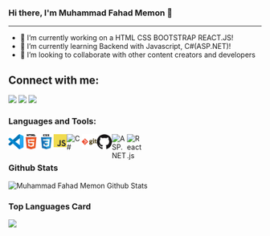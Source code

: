### Hi there, I'm Muhammad Fahad Memon 👋
<hr />

<!--fahadmemon1234/fahadmemon1234** is a ✨ _special_ ✨ repository because its `README.md` (this file) appears on your GitHub profile.

#### I'm a Developer

Here are some ideas to get you started: -->

- 🔭 I’m currently working on a HTML CSS BOOTSTRAP REACT.JS!
- 🌱 I’m currently learning Backend with Javascript, C#(ASP.NET)! 
- 👯 I’m looking to collaborate with other content creators and developers

## Connect with me:

[<img src="https://img.shields.io/badge/linkedin-%230177B5?style=flat&logo=linkedin&logoColor=white"/>][linkedin]
[<img src="https://img.shields.io/badge/instagram-%23E4415F?style=flat&logo=instagram&logoColor=white"/>][instagram]
[<img src="https://img.shields.io/badge/facebook-%1877F1F1?style=flat&logo=facebook&logoColor=white"/>][facebook]


### Languages and Tools:

<img align="left" alt="Visual Studio Code" width="30px" src="https://raw.githubusercontent.com/github/explore/80688e429a7d4ef2fca1e82350fe8e3517d3494d/topics/visual-studio-code/visual-studio-code.png" />
<img align="left" alt="HTML5" width="30px" src="https://raw.githubusercontent.com/github/explore/80688e429a7d4ef2fca1e82350fe8e3517d3494d/topics/html/html.png" />
<img align="left" alt="CSS3" width="30px" src="https://raw.githubusercontent.com/github/explore/80688e429a7d4ef2fca1e82350fe8e3517d3494d/topics/css/css.png" />
<img align="left" alt="JavaScript" width="26px" src="https://raw.githubusercontent.com/github/explore/80688e429a7d4ef2fca1e82350fe8e3517d3494d/topics/javascript/javascript.png" />

<img align="left" alt="C#" width="30px" src="https://img.icons8.com/color/48/000000/c-sharp-logo.png" />

<!-- <img align="left" alt="MongoDB" width="30px" src="https://png.pngitem.com/pimgs/s/385-3850359_icon-mongodb-logo-hd-png-download.png" /> -->
<img align="left" alt="Git" width="30px" src="https://raw.githubusercontent.com/github/explore/80688e429a7d4ef2fca1e82350fe8e3517d3494d/topics/git/git.png" />
<img align="left" alt="GitHub" width="30px" src="https://raw.githubusercontent.com/github/explore/78df643247d429f6cc873026c0622819ad797942/topics/github/github.png" />
<img align="left" alt="ASP.NET" width="30px" src="https://img.icons8.com/color/48/000000/asp.png" />
<img align="left" alt="React.js" width="30px" src="https://img.icons8.com/plasticine/100/000000/react.png" />



<br />
<br />

[instagram]: https://www.instagram.com/fahad_graphicx/
[linkedin]: https://www.linkedin.com/in/muhammad-fahad-memon-53b9b2248/
[facebook]: https://www.facebook.com/fahadgraphicx


###  Github Stats
![Muhammad Fahad Memon Github Stats](https://github-readme-stats.vercel.app/api?username=fahadmemon1234&show_icons=true&theme=radical)

<!--###  Github Stats
<img height="180em" src="https://github-readme-stats-eight-theta.vercel.app/api?username=fahadmemon1234&show_icons=true&theme=algolia&include_all_commits=true&count_private=true"/>
-->

<!--### Top Languages Card
[![Top Langs](https://github-readme-stats.vercel.app/api/top-langs/?username=fahadmemon1234)](https://github.com/fahadmemon1234/github-readme-stats)
-->
### Top Languages Card
<img height="230em" src="https://github-readme-stats-eight-theta.vercel.app/api/top-langs/?username=fahadmemon1234&layout=compact&langs_count=8&theme=algolia"/>


